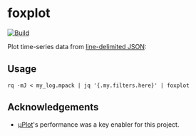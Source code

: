 # foxplot

[![Build](https://img.shields.io/github/actions/workflow/status/stephane-caron/foxplot/CI.yml?branch=main)](https://github.com/stephane-caron/foxplot/actions)

Plot time-series data from [line-delimited JSON](https://en.wikipedia.org/wiki/JSON_streaming#Line-delimited_JSON):

## Usage

```console
rq -mJ < my_log.mpack | jq '{.my.filters.here}' | foxplot
```

## Acknowledgements

* [µPlot](https://github.com/leeoniya/uPlot)'s performance was a key enabler for this project.
